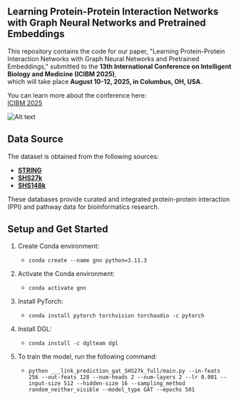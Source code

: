 ## Learning Protein-Protein Interaction Networks with Graph Neural Networks and Pretrained Embeddings

This repository contains the code for our paper,
"Learning Protein-Protein Interaction Networks with Graph Neural Networks and Pretrained Embeddings,"
submitted to the **13th International Conference on Intelligent Biology and Medicine (ICIBM 2025)**,  
which will take place **August 10-12, 2025, in Columbus, OH, USA**.  

You can learn more about the conference here:  
[ICIBM 2025](https://icibm2025.iaibm.org/)

![Alt text](images/__overview_framework.png)



## Data Source

The dataset is obtained from the following sources:

- **[STRING](https://string-db.org/cgi/download?sessionId=b7WYyccF6G1p)**  
- **[SHS27k](https://pubmed.ncbi.nlm.nih.gov/31510705/)**  
- **[SHS148k](https://pubmed.ncbi.nlm.nih.gov/31510705/)** 

These databases provide curated and integrated protein-protein interaction (PPI) and pathway data for bioinformatics research.

## Setup and Get Started

1. Create Conda environment:
   - `conda create --name gnn python=3.11.3`

2. Activate the Conda environment:
   - `conda activate gnn`

3. Install PyTorch:
   - `conda install pytorch torchvision torchaudio -c pytorch`

4. Install DGL:
   - `conda install -c dglteam dgl`

5. To train the model, run the following command:
   - `python ___link_prediction_gat_SHS27k_full/main.py --in-feats 256 --out-feats 128 --num-heads 2 --num-layers 2 --lr 0.001 --input-size 512 --hidden-size 16 --sampling_method random_neither_visible --model_type GAT --epochs 501`

